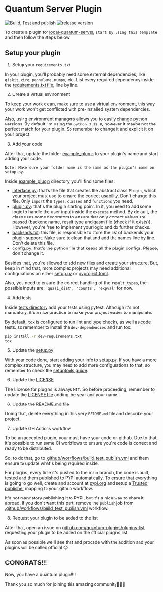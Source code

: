 # Quantum Server Plugin


![Build, Test and publish](https://github.com/quantum-plugins/quantum-server-plugin-template/actions/workflows/build_test_publish.yml/badge.svg)
![release version](https://github.com/quantum-plugins/quantum-server-plugin-template/actions/workflows/release.yml/badge.svg)

To create a plugin for [local-quantum-server](https://github.com/Dpbm/local-quantum-server), `start by using this template` and then follow the steps below.

## Setup your plugin

1. Setup your `requirements.txt`

In your plugin, you'll probably need some external dependencies, like `qiskit`, `cirq`, `pennylane`, `numpy`, etc. List every required dependency inside the [requirements.txt file](./requirements.txt), line by line.

2. Create a virtual environment

To keep your work clean, make sure to use a virtual environment, this way your work won't get conflicted with pre-installed system dependencies.

Also, using environment managers allows you to easily change python versions. By default I'm using the `python 3.12.8`, however it maybe not the perfect match for your plugin. So remember to change it and explicit it on your project.

3. Add your code

After that, update the folder [example_plugin](./example_plugin/) to your plugin's name and start adding your code.

`Note: Make sure your folder name is the same as the plugin's name on setup.py.`

Inside [example_plugin](./example_plugin/) directory, you'll find some files:

- [interface.py](./example_plugin/interface.py): that's the file that creates the abstract class `Plugin`, which your project must use to ensure the correct usability. 
Don't change this file. Only `import` the `types`, `classes` and `functions` you need.
- [plugin.py](./example_plugin/plugin.py): that's the plugin starting point. In it, you need to add some logic to handle the user input inside the `execute` method. By default, the class uses some decorators to ensure that only correct values are passed (backend name, result type and qasm file (check if it exists)). However, you're free to implement your logic and do further checks.
- [backends.txt](./example_plugin/backends.txt): this file, is responsible to store the list of backends your plugin support. Make sure to clean that and add the names line by line. Don't delete this file.
- [config.py](./example_plugin/config.py): that's the python file that keeps all the plugin configs. Please, don't change it. 

Besides that, you're allowed to add new files and create your structure. But, keep in mind that, more complex projects may need additional configurations on either [setup.py](./setup.py) or [pyproject.toml](./pyproject.toml).

Also, you need to ensure the correct handling of the `result_types`, the possible inputs are: `'quasi_dist', 'counts', 'expval'` for now.

4. Add tests

Inside [tests directory](./tests/) add your tests using pytest. Although it's not mandatory, it's a nice practice to make your project easier to manipulate.

By default, `tox` is configured to run lint and type checks, as well as code tests. so remember to install the `dev-dependencies` and run tox:

```bash
pip install -r dev-requirements.txt
tox
```

5. Update the [setup.py](./setup.py)

With your code done, start adding your info to [setup.py](./setup.py). If you have a more complex structure, you may need to add more configurations to that, so remember to check the [setuptools guide](https://setuptools.pypa.io/en/latest/index.html).

6. Update the [LICENSE](./LICENSE)

The License for plugins is always `MIT`. So before proceeding, remember to update the [LICENSE file](./LICENSE) adding the year and your name.

6. Update the [README.md file](./README.md)

Doing that, delete everything in this very `README.md` file and describe your project.

7. Update GH Actions workflow

To be an accepted plugin, your must have your code on github. Due to that, it's possible to run some CI workflows to ensure you're code is correct and ready to be distributed.

So, to do that, go to [.github/workflows/build_test_publish.yml](./.github/workflows/build_test_publish.yml) and them ensure to update what's being required inside.

For plugins, every time it's pushed to the main branch, the code is built, tested and them published to PYPI automatically. To ensure that everything is going to go well, create and account at [pypi.org](https://pypi.org/) and setup a [Trusted publisher](https://docs.pypi.org/trusted-publishers/) mapping to your github workflow.

It's not mandatory publishing it to PYPI, but it's a nice way to share it abroad. If you don't want this part, remove the `publish` job from [.github/workflows/build_test_publish.yml](./.github/workflows/build_test_publish.yml) workflow.

8. Request your plugin to be added to the list

After that, open an issue on [github.com/quantum-plugins/plugins-list](https://github.com/quantum-plugins/plugins-list) requesting your plugin to be added on the official plugins list. 

As soon as possible we'll see that and procede with the addition and your plugins will be called official 😊

## CONGRATS!!!

Now, you have a quantum plugin!!!!

Thank you so much for joining this amazing community🎉🎉🎉